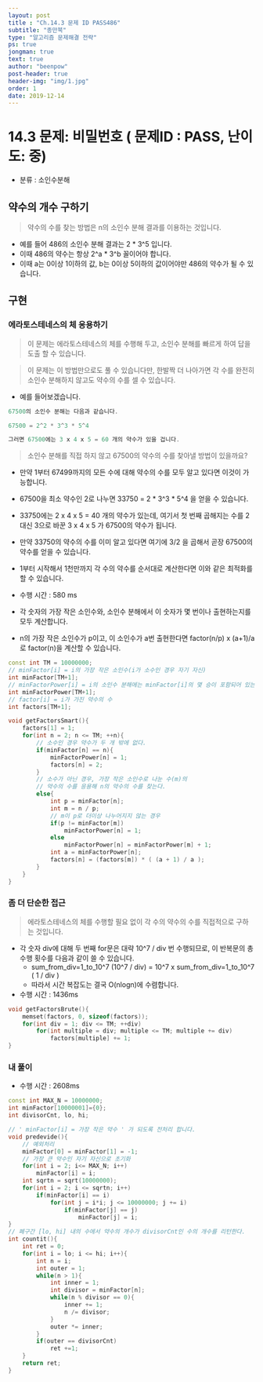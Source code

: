 ```yaml
---
layout: post
title : "Ch.14.3 문제 ID PASS486"
subtitle: "종만북"
type: "알고리즘 문제해결 전략"
ps: true
jongman: true
text: true
author: "beenpow"
post-header: true
header-img: "img/1.jpg"
order: 1
date: 2019-12-14
---
```


# 14.3 문제: 비밀번호 ( 문제ID : PASS, 난이도: 중)
[algo]: <https://algospot.com/judge/problem/read/PASS486>

- 분류 : 소인수분해

## 약수의 개수 구하기

> 약수의 수를 찾는 방법은 n의 소인수 분해 결과를 이용하는 것입니다.
- 예를 들어 486의 소인수 분해 결과는 2 * 3^5 입니다.
- 이때 486의 약수는 항상 2^a * 3^b 꼴이어야 합니다.
- 이때 a는 0이상 1이하의 값, b는 0이상 5이하의 값이어야만 486의 약수가 될 수 있습니다.

## 구현

### 에라토스테네스의 체 응용하기

> 이 문제는 에라토스테네스의 체를 수행해 두고, 소인수 분해를 빠르게 하여 답을 도출 할 수 있습니다.

> 이 문제는 이 방법만으로도 풀 수 있습니다만, 한발짝 더 나아가면 각 수를 완전히 소인수 분해하지
> 않고도 약수의 수를 셀 수 있습니다.

- 예를 들어보겠습니다.

```cpp
67500의 소인수 분해는 다음과 같습니다.

67500 = 2^2 * 3^3 * 5^4

그러면 67500에는 3 x 4 x 5 = 60 개의 약수가 있을 겁니다.
```

> 소인수 분해를 직접 하지 않고 67500의 약수의 수를 찾아낼 방법이 있을까요?

- 만약 1부터 67499까지의 모든 수에 대해 약수의 수를 모두 알고 있다면 이것이 가능합니다.
- 67500을 최소 약수인 2로 나누면 33750 = 2 * 3^3 * 5^4 을 얻을 수 있습니다.
- 33750에는 2 x 4 x 5 = 40 개의 약수가 있는데, 여기서 첫 번째 곱해지는 수를 2 대신 3으로 바꾼 3 x 4
  x 5 가 67500의 약수가 됩니다.
- 만약 33750의 약수의 수를 이미 알고 있다면 여기에 3/2 을 곱해서 곧장 67500의 약수를 얻을 수
  있습니다.
- 1부터 시작해서 1천만까지 각 수의 약수를 순서대로 계산한다면 이와 같은 최적화를 할 수 있습니다.

- 수행 시간 : 580 ms
- 각 숫자의 가장 작은 소인수와, 소인수 분해에서 이 숫자가 몇 번이나 출현하는지를 모두 계산합니다.
- n의 가장 작은 소인수가 p이고, 이 소인수가 a번 출현한다면 factor(n/p) x (a+1)/a 로 factor(n)을
  계산할 수 있습니다.

```cpp
const int TM = 10000000;
// minFactor[i] = i의 가장 작은 소인수(i가 소수인 경우 자기 자신)
int minFactor[TM+1];
// minFactorPower[i] = i의 소인수 분해에는 minFactor[i]의 몇 승이 포함되어 있는가?
int minFactorPower[TM+1];
// factor[i] = i가 가진 약수의 수
int factors[TM+1];

void getFactorsSmart(){
    factors[1] = 1;
    for(int n = 2; n <= TM; ++n){
        // 소수인 경우 약수가 두 개 밖에 없다.
        if(minFactor[n] == n){
            minFactorPower[n] = 1;
            factors[n] = 2;
        }
        // 소수가 아닌 경우, 가장 작은 소인수로 나눈 수(m)의
        // 약수의 수를 응용해 n의 약수의 수를 찾는다.
        else{
            int p = minFactor[n];
            int m = n / p;
            // m이 p로 더이상 나누어지지 않는 경우
            if(p != minFactor[m])
                minFactorPower[n] = 1;
            else
                minFactorPower[n] = minFactorPower[m] + 1;
            int a = minFactorPower[n];
            factors[n] = (factors[m]) * ( (a + 1) / a );
        }
    }
}

```


### 좀 더 단순한 접근

> 에라토스테네스의 체를 수행할 필요 없이 각 수의 약수의 수를 직접적으로 구하는 것입니다.
- 각 숫자 div에 대해 두 번째 for문은 대략 10^7 / div 번 수행되므로, 이 반복문의 총 수행 횟수를
  다음과 같이 쓸 수 있습니다.
  - sum_from_div=1_to_10^7 (10^7 / div) = 10^7 x sum_from_div=1_to_10^7 ( 1 / div )
  - 따라서 시간 복잡도는 결국 O(nlogn)에 수렴합니다.
- 수행 시간 : 1436ms

```cpp
void getFactorsBrute(){
    memset(factors, 0, sizeof(factors));
    for(int div = 1; div <= TM; ++div)
        for(int multiple = div; multiple <= TM; multiple += div)
            factors[multiple] += 1;
}
```

### 내 풀이

- 수행 시간 : 2608ms

```cpp
const int MAX_N = 10000000;
int minFactor[10000001]={0};
int divisorCnt, lo, hi;

// ' minFactor[i] = 가장 작은 약수 ' 가 되도록 전처리 합니다.
void predevide(){
    // 예외처리
    minFactor[0] = minFactor[1] = -1;
    // 가장 큰 약수인 자기 자신으로 초기화
    for(int i = 2; i<= MAX_N; i++)
        minFactor[i] = i;
    int sqrtn = sqrt(10000000);
    for(int i = 2; i <= sqrtn; i++)
        if(minFactor[i] == i)
            for(int j = i*i; j <= 10000000; j += i)
                if(minFactor[j] == j)
                    minFactor[j] = i;
}
// 폐구간 [lo, hi] 내의 수에서 약수의 개수가 divisorCnt인 수의 개수를 리턴한다.
int countit(){
    int ret = 0;
    for(int i = lo; i <= hi; i++){
        int n = i;
        int outer = 1;
        while(n > 1){
            int inner = 1;
            int divisor = minFactor[n];
            while(n % divisor == 0){
                inner += 1;
                n /= divisor;
            }
            outer *= inner;
        }
        if(outer == divisorCnt)
            ret +=1;
    }
    return ret;
}
```
